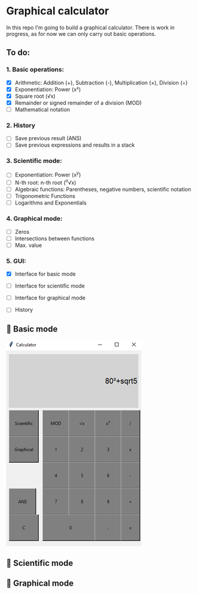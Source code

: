 # Graphical calculator
In this repo I'm going to build a graphical calculator. There is work in progress, as for now we can only carry out basic operations.

## To do:
### 1. Basic operations:
  - [x] Arithmetic: Addition (+), Subtraction (-), Multiplication (×), Division (÷)
  - [x] Exponentiation: Power (x²)
  - [x] Square root (√x)
  - [x] Remainder or signed remainder of a division (MOD)
  - [ ] Mathematical notation
### 2. History
  - [ ] Save previous result (ANS)
  - [ ] Save previous expressions and results in a stack
### 3. Scientific mode:
  - [ ] Exponentiation: Power (x<sup>y</sup>)
  - [ ] N-th root: n-th root (<sup>n</sup>√x)  
  - [ ] Algebraic functions: Parentheses, negative numbers, scientific notation
  - [ ] Trigonometric Functions
  - [ ] Logarithms and Exponentials
### 4. Graphical mode:
  - [ ] Zeros
  - [ ] Intersections between functions
  - [ ] Max. value
### 5. GUI:
  - [x] Interface for basic mode
  - [ ] Interface for scientific mode
  - [ ] Interface for graphical mode
  - [ ] History


## 🤝 Basic mode 
![Basic mode interface](BasicMode.jpg)
## 🧪 Scientific mode 

## 🚀 Graphical mode 
